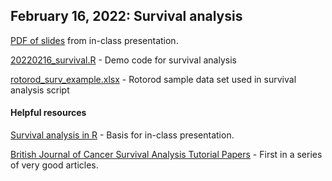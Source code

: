 ## February 16, 2022: Survival analysis

[PDF of slides](./20220216_presentation_surv.pdf) from in-class presentation.

[20220216_survival.R](./20220216_survival.R) - Demo code for survival analysis

[rotorod_surv_example.xlsx](rotorod_surv_example.xlsx) - Rotorod sample data set used in survival analysis script

#### Helpful resources

[Survival analysis in R](https://www.emilyzabor.com/tutorials/survival_analysis_in_r_tutorial.html) - Basis for in-class presentation.

[British Journal of Cancer Survival Analysis Tutorial Papers](https://www.nature.com/articles/6601118) - First in a series of very good articles.
